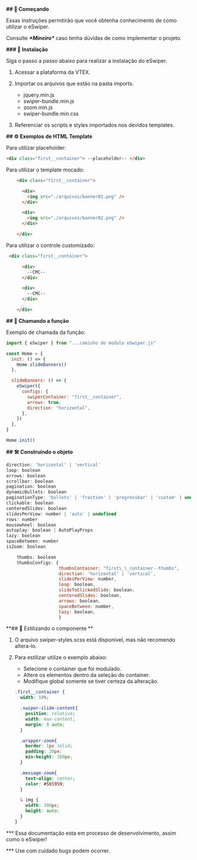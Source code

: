 **## 🚀 Começando**

Essas instruções permitirão que você obtenha conhecimento de como utilizar o eSwiper.

Consulte ***\*Mineiro\**** caso tenha dúvidas de como implementar o projeto.



**### 🔧 Instalação**

Siga o passo a passo abaixo para realizar a instalação do eSwiper.

1. Acessar a plataforma da VTEX.

2.  Importar os arquivos que estão na pasta imports.
    * jquery.min.js
    * swiper-bundle.min.js
    * zoom.min.js
    * swiper-bundle.min.css
    
3. Referenciar os scripts e styles importados nos devidos templates.

   

**## ⚙️ Exemplos de HTML Template**

Para utilizar placeholder:

```html
<div class="first__container"> --placeholder-- </div>
```

Para utilizar o template mocado:

```html
    <div class="first__container">

      <div>
        <img src="./arquivos/banner01.png" />
      </div>

      <div>
        <img src="./arquivos/banner02.png" />
      </div>

    </div>
```

Para utilizar o controle customizado:

```html
 <div class="first__container">

      <div>
        --CMC--
      </div>

      <div>
        --CMC--
      </div>

 	</div>
```



**## 🔩 Chamando a função**

Exemplo de chamada da função:

```js
import { eSwiper } from "...caminho do modulo eSwiper.js"

const Home = {
  init: () => {
    Home.slideBanners()
  },

  slideBanners: () => {
    eSwiper({
      configs: {
        swiperContainer: "first__container",
        arrows: true,
        direction: "horizontal",
      },
    })
  },
}

Home.init()
```

**## 🛠️ Construindo o objeto**

```js
direction: 'horizontal' | 'vertical'
loop: boolean
arrows: boolean
scrollbar: boolean
pagination: boolean
dynamicBullets: boolean
paginationType: 'bullets' | 'fraction' | 'progressbar' | 'custom' | undefined
clickable: boolean
centeredSlides: boolean
slidesPerView: number | 'auto' | undefined
rows: number
mousewheel: boolean
autoplay: boolean | AutoPlayProps
lazy: boolean
spaceBetween: number
isZoom: boolean

	thumbs: boolean
	thumbsConfigs: {
					thumbsContainer: "first\_\_container--thumbs",
					direction: 'horizontal' | 'vertical',
					slidesPerView: number,
					loop: boolean,
					slideToClickedSlide: boolean,
					centeredSlides: boolean,
					arrows: boolean,
					spaceBetween: number,
					lazy: boolean,
					}
```



**##  :cherry_blossom: Estilizando o componente **

1. O arquivo swiper-styles.scss está disponível, mas não recomendo altera-lo.

2. Para estilizar utilize o exemplo abaixo:

   * Selecione o container que foi modulado.
   * Altere os elementos dentro da seleção do container.
   * Modifique global somente se tiver certeza da alteração.

   ```scss
   .first__container {
     width: 50%;
   
     .swiper-slide-content{
       position: relative;
       width: max-content;
       margin: 0 auto;
     }
   
     .wrapper-zoom{
       border: 1px solid;
       padding: 20px;
       min-height: 300px;
     }
   
     .message-zoom{
       text-align: center;
       color: #565959;
     }
   
     & img {
       width: 300px;
       height: auto;
     }
   }
   ```



*** Essa documentação esta em processo de desenvolvimento, assim como o eSwiper!

*** Use com cuidado bugs podem ocorrer.
